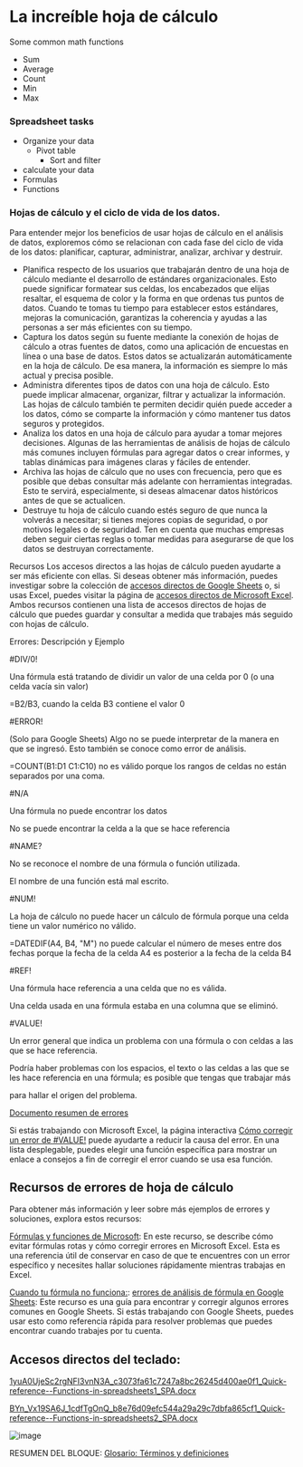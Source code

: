# La increíble hoja de cálculo

Some common math functions
- Sum
- Average
- Count
- Min
- Max

### Spreadsheet tasks
- Organize your data
  - Pivot table
    - Sort and filter
- calculate your data
-   Formulas
-   Functions

### Hojas de cálculo y el ciclo de vida de los datos.

Para entender mejor los beneficios de usar hojas de cálculo en el análisis de datos, exploremos cómo se relacionan con cada fase del ciclo de vida de los datos: planificar, capturar, administrar, analizar, archivar y destruir.

- Planifica respecto de los usuarios que trabajarán dentro de una hoja de cálculo mediante el desarrollo de estándares organizacionales. Esto puede significar formatear sus celdas, los encabezados que elijas resaltar, el esquema de color y la forma en que ordenas tus puntos de datos. Cuando te tomas tu tiempo para establecer estos estándares, mejoras la comunicación, garantizas la coherencia y ayudas a las personas a ser más eficientes con su tiempo.
- Captura los datos según su fuente mediante la conexión de hojas de cálculo a otras fuentes de datos, como una aplicación de encuestas en línea o una base de datos. Estos datos se actualizarán automáticamente en la hoja de cálculo. De esa manera, la información es siempre lo más actual y precisa posible.
- Administra diferentes tipos de datos con una hoja de cálculo. Esto puede implicar almacenar, organizar, filtrar y actualizar la información. Las hojas de cálculo también te permiten decidir quién puede acceder a los datos, cómo se comparte la información y cómo mantener tus datos seguros y protegidos. 
- Analiza los datos en una hoja de cálculo para ayudar a tomar mejores decisiones. Algunas de las herramientas de análisis de hojas de cálculo más comunes incluyen fórmulas para agregar datos o crear informes, y tablas dinámicas para imágenes claras y fáciles de entender. 
- Archiva las hojas de cálculo que no uses con frecuencia, pero que es posible que debas consultar más adelante con herramientas integradas. Esto te servirá, especialmente, si deseas almacenar datos históricos antes de que se actualicen. 
- Destruye tu hoja de cálculo cuando estés seguro de que nunca la volverás a necesitar; si tienes mejores copias de seguridad, o por motivos legales o de seguridad. Ten en cuenta que muchas empresas deben seguir ciertas reglas o tomar medidas para asegurarse de que los datos se destruyan correctamente.


Recursos
Los accesos directos a las hojas de cálculo pueden ayudarte a ser más eficiente con ellas. Si deseas obtener más información, puedes investigar sobre la colección de [accesos directos de Google Sheets](https://support.google.com/docs/answer/181110) o, si usas Excel, puedes visitar la página de [accesos directos de Microsoft Excel](https://support.microsoft.com/en-us/office/keyboard-shortcuts-in-excel-1798d9d5-842a-42b8-9c99-9b7213f0040f). Ambos recursos contienen una lista de accesos directos de hojas de cálculo que puedes guardar y consultar a medida que trabajes más seguido con hojas de cálculo.



Errores: Descripción y Ejemplo

#DIV/0!

Una fórmula está tratando de dividir un valor de una celda por 0 (o una celda vacía sin valor)

=B2/B3, cuando la celda B3 contiene el valor 0

#ERROR!

(Solo para Google Sheets) Algo no se puede interpretar de la manera en que se ingresó. Esto también se conoce como error de análisis.

=COUNT(B1:D1 C1:C10) no es válido porque los rangos de celdas no están separados por una coma.

#N/A

Una fórmula no puede encontrar los datos

No se puede encontrar la celda a la que se hace referencia

#NAME?

No se reconoce el nombre de una fórmula o función utilizada.

El nombre de una función está mal escrito.

#NUM!

La hoja de cálculo no puede hacer un cálculo de fórmula porque una celda tiene un valor numérico no válido.

=DATEDIF(A4, B4, "M") no puede calcular el número de meses entre dos fechas porque la fecha de la celda A4 es posterior a la fecha de la celda B4

#REF!

Una fórmula hace referencia a una celda que no es válida.

Una celda usada en una fórmula estaba en una columna que se eliminó.

#VALUE!

Un error general que indica un problema con una fórmula o con celdas a las que se hace referencia.

Podría haber problemas con los espacios, el texto o las celdas a las que se les hace referencia en una fórmula; es posible que tengas que trabajar más

 para hallar el origen del problema. 

[Documento resumen de errores](https://github.com/sirjn/Google-Data-Analysis/files/12891999/872yQ-X9Q069skPl_TNOGA_ea3700e555c945d88b9cf6d31d2653f1_More-about-spreadsheet-errors-and-fixes_SPA.1.docx)

Si estás trabajando con Microsoft Excel, la página interactiva [Cómo corregir un error de #VALUE!](https://support.microsoft.com/en-us/office/how-to-correct-a-value-error-15e1b616-fbf2-4147-9c0b-0a11a20e409e) puede ayudarte a reducir la causa del error. En una lista desplegable, puedes elegir una función específica para mostrar un enlace a consejos a fin de corregir el error cuando se usa esa función.


## Recursos de errores de hoja de cálculo
Para obtener más información y leer sobre más ejemplos de errores y soluciones, explora estos recursos:

[Fórmulas y funciones de Microsoft](https://support.microsoft.com/en-us/office/formulas-and-functions-294d9486-b332-48ed-b489-abe7d0f9eda9?ui=en-US&rs=en-US&ad=US#id0eaabaaa=errors): En este recurso, se describe cómo evitar fórmulas rotas y cómo corregir errores en Microsoft Excel. Esta es una referencia útil de conservar en caso de que te encuentres con un error específico y necesites hallar soluciones rápidamente mientras trabajas en Excel. 

[Cuando tu fórmula no funciona:](https://www.benlcollins.com/spreadsheets/formula-parse-error/): [errores de análisis de fórmula en Google Sheets](https://www.benlcollins.com/spreadsheets/formula-parse-error/): Este recurso es una guía para encontrar y corregir algunos errores comunes en Google Sheets. Si estás trabajando con Google Sheets, puedes usar esto como referencia rápida para resolver problemas que puedes encontrar cuando trabajes por tu cuenta.

## Accesos directos del teclado:
[1yuA0UjeSc2rgNFI3vnN3A_c3073fa61c7247a8bc26245d400ae0f1_Quick-reference--Functions-in-spreadsheets1_SPA.docx](https://github.com/sirjn/Google-Data-Analysis/files/12892502/1yuA0UjeSc2rgNFI3vnN3A_c3073fa61c7247a8bc26245d400ae0f1_Quick-reference--Functions-in-spreadsheets1_SPA.docx)


[BYn_Vx19SA6J_1cdfTgOnQ_b8e76d09efc544a29a29c7dbfa865cf1_Quick-reference--Functions-in-spreadsheets2_SPA.docx](https://github.com/sirjn/Google-Data-Analysis/files/12892500/BYn_Vx19SA6J_1cdfTgOnQ_b8e76d09efc544a29a29c7dbfa865cf1_Quick-reference--Functions-in-spreadsheets2_SPA.docx)


![image](https://github.com/sirjn/Google-Data-Analysis/assets/72023291/ff4a1f36-e6e5-4ecd-ae78-56c10f4616ab)

RESUMEN DEL BLOQUE: 
[Glosario: Términos y definiciones](https://github.com/sirjn/Google-Data-Analysis/files/12893007/6jxTkHYXQeW8U5B2F7HlPQ_c1c68d785b604f37834c1b2ecc5a57f1_DAC2M3L7R1ATTACHMENT_SPA.docx)
